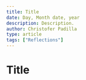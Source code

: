 ```yaml
---
title: Title
date: Day, Month date, year
description: Description.
author: Christofer Padilla
type: article
tags: ["Reflections"]
---
```


# Title


<TagLinks />
